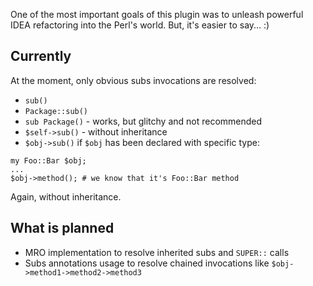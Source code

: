 One of the most important goals of this plugin was to unleash powerful IDEA refactoring into the Perl's world. But, it's easier to say... :)

## Currently
At the moment, only obvious subs invocations are resolved:
* `sub()`
* `Package::sub()`
* `sub Package()` - works, but glitchy and not recommended
* `$self->sub()` - without inheritance
* `$obj->sub()` if `$obj` has been declared with specific type:
```
my Foo::Bar $obj;
...
$obj->method(); # we know that it's Foo::Bar method
```
Again, without inheritance.

## What is planned
* MRO implementation to resolve inherited subs and `SUPER::` calls
* Subs annotations usage to resolve chained invocations like `$obj->method1->method2->method3`